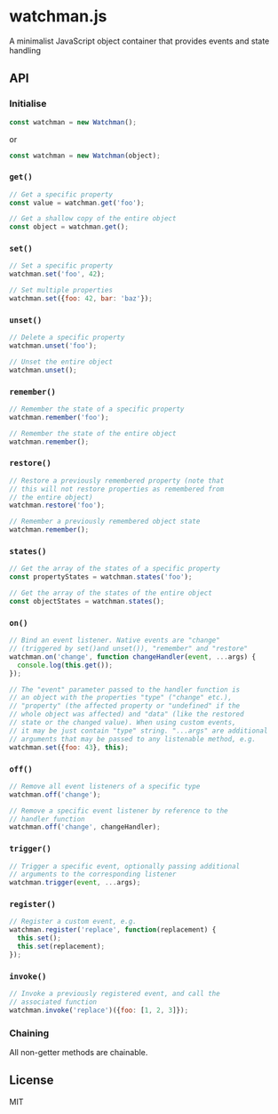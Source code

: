 # watchman.js
A minimalist JavaScript object container that provides events and state handling

## API

### Initialise
```javascript
const watchman = new Watchman();
```
or
```javascript
const watchman = new Watchman(object);
```

### `get()`

```javascript
// Get a specific property
const value = watchman.get('foo');

// Get a shallow copy of the entire object
const object = watchman.get();
```

### `set()`

```javascript
// Set a specific property
watchman.set('foo', 42);

// Set multiple properties
watchman.set({foo: 42, bar: 'baz'});
```

### `unset()`

```javascript
// Delete a specific property
watchman.unset('foo');

// Unset the entire object
watchman.unset();
```

### `remember()`

```javascript
// Remember the state of a specific property
watchman.remember('foo');

// Remember the state of the entire object
watchman.remember();
```

### `restore()`

```javascript
// Restore a previously remembered property (note that 
// this will not restore properties as remembered from 
// the entire object)
watchman.restore('foo');

// Remember a previously remembered object state
watchman.remember();
```

### `states()`

```javascript
// Get the array of the states of a specific property
const propertyStates = watchman.states('foo');

// Get the array of the states of the entire object
const objectStates = watchman.states();
```

### `on()`

```javascript
// Bind an event listener. Native events are "change" 
// (triggered by set()and unset()), "remember" and "restore"
watchman.on('change', function changeHandler(event, ...args) {
  console.log(this.get());
});

// The "event" parameter passed to the handler function is 
// an object with the properties "type" ("change" etc.), 
// "property" (the affected property or "undefined" if the 
// whole object was affected) and "data" (like the restored 
// state or the changed value). When using custom events, 
// it may be just contain "type" string. "...args" are additional 
// arguments that may be passed to any listenable method, e.g.
watchman.set({foo: 43}, this);
```

### `off()`

```javascript
// Remove all event listeners of a specific type
watchman.off('change');

// Remove a specific event listener by reference to the
// handler function
watchman.off('change', changeHandler);
```

### `trigger()`

```javascript
// Trigger a specific event, optionally passing additional
// arguments to the corresponding listener
watchman.trigger(event, ...args);
```

### `register()`

```javascript
// Register a custom event, e.g.
watchman.register('replace', function(replacement) {
  this.set();
  this.set(replacement);
});
```

### `invoke()`

```javascript
// Invoke a previously registered event, and call the
// associated function
watchman.invoke('replace')({foo: [1, 2, 3]});
```

### Chaining

All non-getter methods are chainable.

## License
MIT
